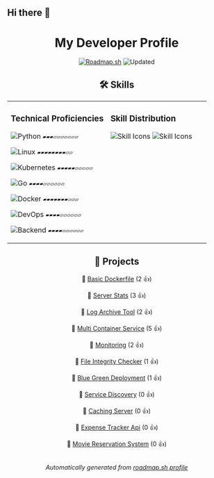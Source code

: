 ## Hi there 👋


<div align="center">

# My Developer Profile
[![Roadmap.sh](https://img.shields.io/badge/Profile%20Data%20Source-roadmap.sh-blue?style=flat&logo=icloud)](https://roadmap.sh/u/kiberam)
![Updated](https://img.shields.io/static/v1?label=Updated&message=2025-06-04&color=green)


## 🛠️ Skills

<div align="center">

<table><tr><td valign="top" width="50%">


### Technical Proficiencies

 ![Python](https://img.shields.io/badge/Python-35%25-red?style=flat&logo=python)  `▰▰▰▱▱▱▱▱▱▱`

 ![Linux](https://img.shields.io/badge/Linux-85%25-brightgreen?style=flat&logo=linux)  `▰▰▰▰▰▰▰▰▱▱`

 ![Kubernetes](https://img.shields.io/badge/Kubernetes-57%25-yellow?style=flat&logo=kubernetes)  `▰▰▰▰▰▱▱▱▱▱`

 ![Go](https://img.shields.io/badge/Go-46%25-yellow?style=flat&logo=go)  `▰▰▰▰▱▱▱▱▱▱`

 ![Docker](https://img.shields.io/badge/Docker-79%25-green?style=flat&logo=docker)  `▰▰▰▰▰▰▰▱▱▱`

 ![DevOps](https://img.shields.io/badge/DevOps-46%25-yellow?style=flat&logo=gnubash)  `▰▰▰▰▱▱▱▱▱▱`

 ![Backend](https://img.shields.io/badge/Backend-42%25-yellow?style=flat&logo=gnubash)  `▰▰▰▰▱▱▱▱▱▱`


</td><td valign="top" width="50%">


### Skill Distribution

<img src="https://skillicons.dev/icons?i=bash,python,go,linux,docker" alt="Skill Icons"/>

<img src="https://skillicons.dev/icons?i=kubernetes,ansible,aws,githubactions" alt="Skill Icons"/>


</td></tr></table>

</div>


## 🚀 Projects

🔗 [Basic Dockerfile](https://roadmap.sh/projects/basic-dockerfile) (2 👍)

🔗 [Server Stats](https://roadmap.sh/projects/server-stats) (3 👍)

🔗 [Log Archive Tool](https://roadmap.sh/projects/log-archive-tool) (2 👍)

🔗 [Multi Container Service](https://roadmap.sh/projects/multi-container-service) (5 👍)

🔗 [Monitoring](https://roadmap.sh/projects/monitoring) (2 👍)

🔗 [File Integrity Checker](https://roadmap.sh/projects/file-integrity-checker) (1 👍)

🔗 [Blue Green Deployment](https://roadmap.sh/projects/blue-green-deployment) (1 👍)

🔗 [Service Discovery](https://roadmap.sh/projects/service-discovery) (0 👍)

🔗 [Caching Server](https://roadmap.sh/projects/caching-server) (0 👍)

🔗 [Expense Tracker Api](https://roadmap.sh/projects/expense-tracker-api) (0 👍)

🔗 [Movie Reservation System](https://roadmap.sh/projects/movie-reservation-system) (0 👍)


<div align="center">
<br/>
<i>Automatically generated from <a href="https://roadmap.sh/u/kiberam">roadmap.sh profile</a></i>
</div>
